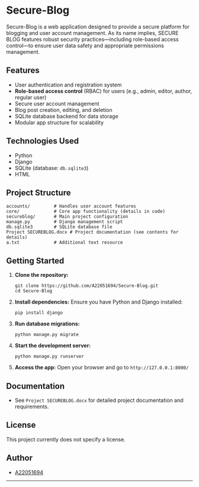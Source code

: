 # Secure-Blog

Secure-Blog is a web application designed to provide a secure platform for blogging and user account management. As its name implies, SECURE BLOG features robust security practices—including role-based access control—to ensure user data safety and appropriate permissions management.

## Features

- User authentication and registration system
- **Role-based access control** (RBAC) for users (e.g., admin, editor, author, regular user)
- Secure user account management
- Blog post creation, editing, and deletion
- SQLite database backend for data storage
- Modular app structure for scalability

## Technologies Used

- Python
- Django 
- SQLite (database: `db.sqlite3`)
- HTML

## Project Structure

```
accounts/         # Handles user account features
core/             # Core app functionality (details in code)
secureblog/       # Main project configuration
manage.py         # Django management script
db.sqlite3        # SQLite database file
Project SECUREBLOG.docx # Project documentation (see contents for details)
a.txt             # Additional text resource
```

## Getting Started

1. **Clone the repository:**
   ```
   git clone https://github.com/A22051694/Secure-Blog.git
   cd Secure-Blog
   ```

2. **Install dependencies:**
   Ensure you have Python and Django installed:
   ```
   pip install django
   ```

3. **Run database migrations:**
   ```
   python manage.py migrate
   ```

4. **Start the development server:**
   ```
   python manage.py runserver
   ```

5. **Access the app:**
   Open your browser and go to `http://127.0.0.1:8000/`

## Documentation

- See `Project SECUREBLOG.docx` for detailed project documentation and requirements.

## License

This project currently does not specify a license.

## Author

- [A22051694](https://github.com/A22051694)

---
